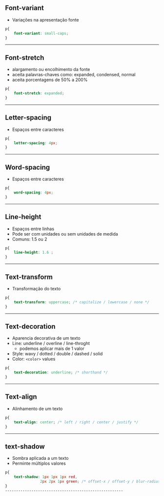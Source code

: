 ## Font-variant

* Variações na apresentação fonte

```css
p{
    font-variant: small-caps;
}
```

------------------------------------------------------

## Font-stretch

* alargamento ou encolhimento da fonte
* aceita palavras-chaves como: expanded, condensed, normal
* aceita porcentagens de 50% a 200%

```css
p{
    font-stretch: expanded;
}
```

------------------------------------------------------

## Letter-spacing

* Espaços entre caracteres

```css
p{
    letter-spacing: 4px;
}
```
------------------------------------------------------

## Word-spacing

* Espaços entre caracteres
```css
p{
    word-spacing: 4px;
}
```

------------------------------------------------------

## Line-height

* Espaços entre linhas
* Pode ser com unidades ou sem unidades de medida
* Comuns: 1.5 ou 2

```css
p{
    line-height: 1.6 ;
}
```

------------------------------------------------------

## Text-transform

* Transformação do texto

```css
p{
    text-transform: uppercase; /* capitalize / lowercase / none */
}
``` 

------------------------------------------------------

## Text-decoration

* Aparencia decorativa de um texto
* Line: underline / overline / line-throght
    * podemos aplicar mais de 1 valor
* Style: wavy / dotted / double / dashed / solid
* Color: `<color>` values

```css
p{
    text-decoration: underline; /* shorthand */
}
```
------------------------------------------------------

## Text-align

* Alinhamento de um texto

```css
p{
    text-align: center; /* left / right / center / justify */
}
```
------------------------------------------------------

## text-shadow

* Sombra aplicada a um texto
* Perminte múltiplos valores

```css
p{
    text-shadow: 1px 1px 1px red,
                2px 2px 1px green; /* offset-x / offset-y / blur-radius / color */
}
------------------------------------------------------